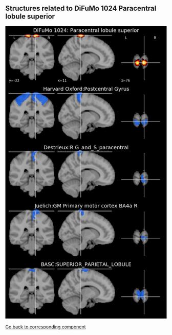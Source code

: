 


## Structures related to DiFuMo 1024 Paracentral lobule superior

![721](721.jpg "Structures related to DiFuMo 1024 Paracentral lobule superior")

[Go back to corresponding component](https://parietal-inria.github.io/DiFuMo/1024/html/721.html)